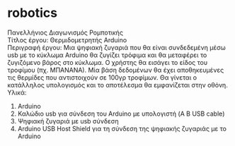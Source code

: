 # robotics
Πανελλήνιος Διαγωνισμός Ρομποτικής <br>
Τίτλος έργου: Θερμιδομετρητής Arduino <br>
Περιγραφή έργου: Μια ψηφιακή ζυγαριά που θα είναι συνδεδεμένη μέσω usb με το κύκλωμα Arduino θα ζυγίζει τρόφιμα και θα μεταφέρει το ζυγιζόμενο βάρος στο κύκλωμα. Ο χρήστης θα εισάγει το είδος του τροφίμου (πχ. ΜΠΑΝΑΝΑ). Μία βάση δεδομένων θα έχει αποθηκευμένες τις θερμίδες που αντιστοιχούν σε 100γρ τροφίμων. Θα γίνεται ο κατάλληλος υπολογισμός και το αποτέλεσμα θα εμφανίζεται στην οθόνη. <br>
Υλικά:
1) Arduino
2) Καλώδιο usb για σύνδεση του Arduino με υπολογιστή (A B USB cable)
3) Ψηφιακή ζυγαριά με usb σύνδεση
4) Arduino USB Host Shield για τη σύνδεση της ψηφιακής ζυγαριάς με το Arduino

